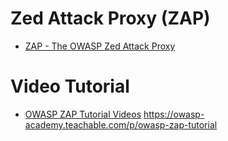  # Zed Attack Proxy (ZAP)
 
* [ZAP - The OWASP Zed Attack Proxy](https://www.zaproxy.org/)

# Video Tutorial
* [OWASP ZAP Tutorial Videos](https://www.youtube.com/playlist?list=PLEBitBW-Hlsv8cEIUntAO8st2UGhmrjUB)
https://owasp-academy.teachable.com/p/owasp-zap-tutorial
